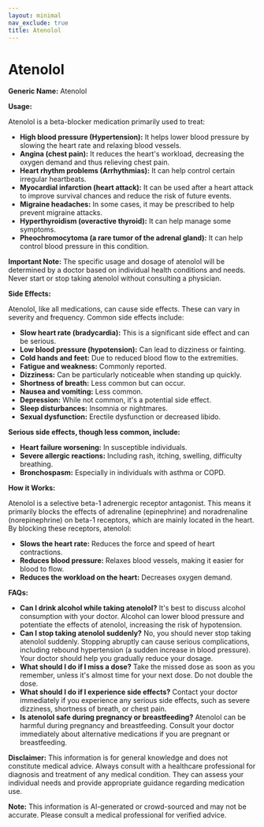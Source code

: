 ```yaml
---
layout: minimal
nav_exclude: true
title: Atenolol
---
```


# Atenolol

**Generic Name:** Atenolol

**Usage:**

Atenolol is a beta-blocker medication primarily used to treat:

* **High blood pressure (Hypertension):**  It helps lower blood pressure by slowing the heart rate and relaxing blood vessels.
* **Angina (chest pain):** It reduces the heart's workload, decreasing the oxygen demand and thus relieving chest pain.
* **Heart rhythm problems (Arrhythmias):** It can help control certain irregular heartbeats.
* **Myocardial infarction (heart attack):** It can be used after a heart attack to improve survival chances and reduce the risk of future events.
* **Migraine headaches:** In some cases, it may be prescribed to help prevent migraine attacks.
* **Hyperthyroidism (overactive thyroid):**  It can help manage some symptoms.
* **Pheochromocytoma (a rare tumor of the adrenal gland):** It can help control blood pressure in this condition.


**Important Note:**  The specific usage and dosage of atenolol will be determined by a doctor based on individual health conditions and needs.  Never start or stop taking atenolol without consulting a physician.

**Side Effects:**

Atenolol, like all medications, can cause side effects.  These can vary in severity and frequency. Common side effects include:

* **Slow heart rate (bradycardia):** This is a significant side effect and can be serious.
* **Low blood pressure (hypotension):** Can lead to dizziness or fainting.
* **Cold hands and feet:** Due to reduced blood flow to the extremities.
* **Fatigue and weakness:**  Commonly reported.
* **Dizziness:** Can be particularly noticeable when standing up quickly.
* **Shortness of breath:**  Less common but can occur.
* **Nausea and vomiting:** Less common.
* **Depression:**  While not common, it's a potential side effect.
* **Sleep disturbances:** Insomnia or nightmares.
* **Sexual dysfunction:**  Erectile dysfunction or decreased libido.

**Serious side effects, though less common, include:**

* **Heart failure worsening:**  In susceptible individuals.
* **Severe allergic reactions:**  Including rash, itching, swelling, difficulty breathing.
* **Bronchospasm:**  Especially in individuals with asthma or COPD.


**How it Works:**

Atenolol is a selective beta-1 adrenergic receptor antagonist. This means it primarily blocks the effects of adrenaline (epinephrine) and noradrenaline (norepinephrine) on beta-1 receptors, which are mainly located in the heart.  By blocking these receptors, atenolol:

* **Slows the heart rate:** Reduces the force and speed of heart contractions.
* **Reduces blood pressure:** Relaxes blood vessels, making it easier for blood to flow.
* **Reduces the workload on the heart:** Decreases oxygen demand.


**FAQs:**

* **Can I drink alcohol while taking atenolol?**  It's best to discuss alcohol consumption with your doctor. Alcohol can lower blood pressure and potentiate the effects of atenolol, increasing the risk of hypotension.
* **Can I stop taking atenolol suddenly?** No, you should never stop taking atenolol suddenly.  Stopping abruptly can cause serious complications, including rebound hypertension (a sudden increase in blood pressure).  Your doctor should help you gradually reduce your dosage.
* **What should I do if I miss a dose?** Take the missed dose as soon as you remember, unless it's almost time for your next dose.  Do not double the dose.
* **What should I do if I experience side effects?** Contact your doctor immediately if you experience any serious side effects, such as severe dizziness, shortness of breath, or chest pain.
* **Is atenolol safe during pregnancy or breastfeeding?**  Atenolol can be harmful during pregnancy and breastfeeding.  Consult your doctor immediately about alternative medications if you are pregnant or breastfeeding.  

**Disclaimer:** This information is for general knowledge and does not constitute medical advice.  Always consult with a healthcare professional for diagnosis and treatment of any medical condition.  They can assess your individual needs and provide appropriate guidance regarding medication use.


**Note:** This information is AI-generated or crowd-sourced and may not be accurate. Please consult a medical professional for verified advice.